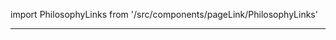 import PhilosophyLinks from '/src/components/pageLink/PhilosophyLinks'

<PhilosophyLinks component='MemberIdsByTuneName' type='interface' project='attendance-management-system' />

---